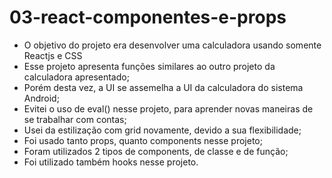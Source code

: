 # 03-react-componentes-e-props

* O objetivo do projeto era desenvolver uma calculadora usando somente Reactjs e CSS
* Esse projeto apresenta funções similares ao outro projeto da calculadora apresentado;
* Porém desta vez, a UI se assemelha a UI da calculadora do sistema Android;
* Evitei o uso de eval() nesse projeto, para aprender novas maneiras de se trabalhar com contas;
* Usei da estilização com grid novamente, devido a sua flexibilidade;
* Foi usado tanto props, quanto components nesse projeto;
* Foram utilizados 2 tipos de components, de classe e de função;
* Foi utilizado também hooks nesse projeto.
